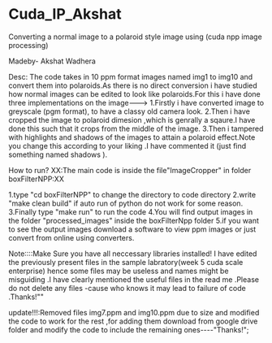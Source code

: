 # Cuda_IP_Akshat
Converting a normal image to a polaroid style image using (cuda npp image processing)

Madeby- Akshat Wadhera

Desc: The code takes in 10 ppm format images named img1 to img10  and convert them into polaroids.As there is no direct conversion i have studied how normal images can be edited to look like polaroids.For this i have done three implementations on the image--->
1.Firstly i have converted image to greyscale (pgm format), to have a classy old camera look.
2.Then i have cropped the image to polaroid dimesion ,which is genrally a sqaure.I have done this such that it crops from the middle of the image.
3.Then i tampered with highlights and shadows of the images to attain a polaroid effect.Note you change this according to your liking .I have commented it (just find something named shadows ).

How to run?
XX:The main code is inside the file"ImageCropper" in folder boxFilterNPP:XX

1.type "cd boxFilterNPP"  to change the directory to code directory
2.write "make clean build" if auto run of python do not work for some reason.
3.Finally type "make run" to run the code 
4.You will find output images in the folder "processed_images" inside the boxFilterNpp folder
5.if you want to see the output images download a software to view ppm images or just convert from online using converters.


Note::::Make Sure you have all neccessary libraries installed! I have edited the previously present files in the sample labratory(week 5 cuda scale enterprise) hence some files may be useless and names might be misguiding .I have clearly mentioned the useful files in the read me .Please do not delete any files -cause who knows it may lead to failure of code .Thanks!""



update!!!:Removed files img7.ppm and img10.ppm due to size and modified the code to work for the rest ,for adding them download from google drive folder and modify the code to include the remaining ones----"Thanks!";
